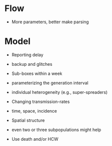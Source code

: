 Flow
====

* More parameters, better make parsing

Model
========

* Reporting delay
 * backup and glitches

* Sub-boxes within a week
 * parameterizing the generation interval
 * individual heterogeneity (e.g., super-spreaders)

* Changing transmission-rates
 * time, space, incidence

* Spatial structure
 * even two or three subpopulations might help

* Use death and/or HCW
